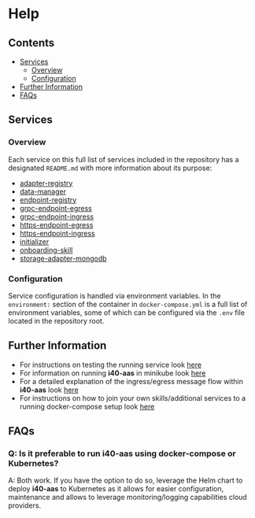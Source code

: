 # Help

## Contents
- [Services](#services)
  - [Overview](#overview)
  - [Configuration](#configuration)
- [Further Information](#further-information)
- [FAQs](#faqs)

## Services
### Overview
Each service on this full list of services included in the repository has a designated `README.md` with more information about its purpose:
- [adapter-registry](markdown/adapter-registry.md)
- [data-manager](markdown/data-manager.md)
- [endpoint-registry](markdown/endpoint-registry.md)
- [grpc-endpoint-egress](markdown/grpc-endpoint-egress.md)
- [grpc-endpoint-ingress](markdown/grpc-endpoint-ingress.md)
- [https-endpoint-egress](markdown/https-endpoint-egress.md)
- [https-endpoint-ingress](markdown/https-endpoint-ingress.md)
- [initializer](markdown/initializer.md)
- [onboarding-skill](markdown/onboarding-skill.md)
- [storage-adapter-mongodb](markdown/storage-adapter-mongodb.md)

### Configuration
Service configuration is handled via environment variables. In the `environment:` section of the container in `docker-compose.yml` is a full list of environment variables, some of which can be configured via the `.env` file located in the repository root.

## Further Information
- For instructions on testing the running service look [here](markdown/test.md#Test)
- For information on running __i40-aas__ in minikube look [here](markdown/minikube.md)
- For a detailed explanation of the ingress/egress message flow within __i40-aas__ look [here](markdown/message-flow.md)
- For instructions on how to join your own skills/additional services to a running docker-compose setup look [here](markdown/join-containers.md)

## FAQs

### Q: Is it preferable to run i40-aas using docker-compose or Kubernetes?
A: Both work. If you have the option to do so, leverage the Helm chart to deploy __i40-aas__ to Kubernetes as it allows for easier configuration, maintenance and allows to leverage monitoring/logging capabilities cloud providers.
